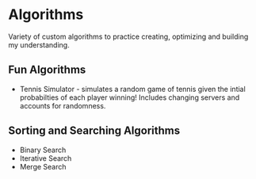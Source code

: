# Algorithms
Variety of custom algorithms to practice creating, optimizing and building my understanding.

## Fun Algorithms

* Tennis Simulator - simulates a random game of tennis given the intial probabilties of each player winning! Includes changing servers and accounts for randomness.

## Sorting and Searching Algorithms

* Binary Search
* Iterative Search
* Merge Search
